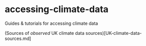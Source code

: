 # accessing-climate-data

Guides &amp; tutorials for accessing climate data

(Sources of _observed_ UK climate data sources)[UK-climate-data-sources.md]
